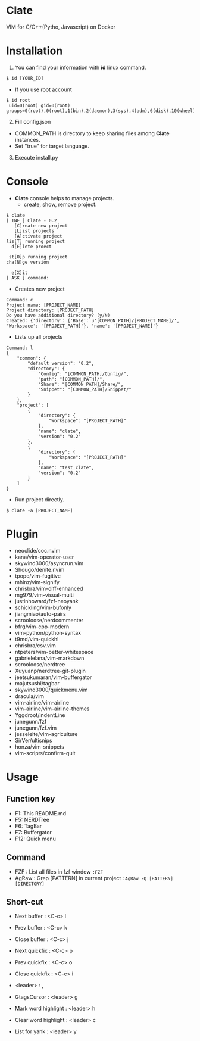 # Clate
VIM for C/C++(Pytho, Javascript) on Docker

# Installation
1. You can find your information with **id** linux command.
```
$ id [YOUR_ID]
```
  - If you use root account
```
$ id root
 uid=0(root) gid=0(root) groups=0(root),0(root),1(bin),2(daemon),3(sys),4(adm),6(disk),10(wheel),11(floppy),20(dialout),26(tape),27(video)
```
2. Fill config.json
  - COMMON_PATH is directory to keep sharing files among **Clate** instances.
  - Set "true" for target language.
3. Execute install.py

# Console
* **Clate** console helps to manage projects.
  - create, show, remove project.
```
$ clate
[ INF ] Clate - 0.2
   [C]reate new project
   [L]ist projects
   [A]ctivate project
lis[T] running project
  d[E]lete proect

 st[O]p running project
cha[N]ge version

  e[X]it
[ ASK ] command:
```
* Creates new project
```
Command: c
Project name: [PROJECT_NAME]
Project directory: [PROJECT_PATH]
Do you have additional directory? (y/N)
Created: {'directory': {'Base': u'[COMMON_PATH]/[PROJECT_NAME]/', 'Workspace': '[PROJECT_PATH]'}, 'name': '[PROJECT_NAME]'}
```
* Lists up all projects
```
Command: l
{
    "common": {
        "default_version": "0.2",
        "directory": {
            "Config": "[COMMON_PATH]/Config/",
            "path": "[COMMON_PATH]/",
            "Share": "[COMMON_PATH]/Share/",
            "Snippet": "[COMMON_PATH]/Snippet/"
        }
    },
    "project": [
        {
            "directory": {
                "Workspace": "[PROJECT_PATH]"
            },
            "name": "clate",
            "version": "0.2"
        },
        {
            "directory": {
                "Workspace": "[PROJECT_PATH]"
            },
            "name": "test_clate",
            "version": "0.2"
        }
    ]
}
```
* Run project directly.
```
$ clate -a [PROJECT_NAME]
```

# Plugin
* neoclide/coc.nvim
* kana/vim-operator-user
* skywind3000/asyncrun.vim
* Shougo/denite.nvim
* tpope/vim-fugitive
* mhinz/vim-signify
* chrisbra/vim-diff-enhanced
* mg979/vim-visual-multi
* justinhoward/fzf-neoyank
* schickling/vim-bufonly
* jiangmiao/auto-pairs
* scrooloose/nerdcommenter
* bfrg/vim-cpp-modern
* vim-python/python-syntax
* t9md/vim-quickhl
* chrisbra/csv.vim
* ntpeters/vim-better-whitespace
* gabrielelana/vim-markdown
* scrooloose/nerdtree
* Xuyuanp/nerdtree-git-plugin
* jeetsukumaran/vim-buffergator
* majutsushi/tagbar
* skywind3000/quickmenu.vim
* dracula/vim
* vim-airline/vim-airline
* vim-airline/vim-airline-themes
* Yggdroot/indentLine
* junegunn/fzf
* junegunn/fzf.vim
* jesseleite/vim-agriculture
* SirVer/ultisnips
* honza/vim-snippets
* vim-scripts/confirm-quit

# Usage

## Function key
* F1: This README.md
* F5: NERDTree
* F6: TagBar
* F7: Buffergator
* F12: Quick menu

## Command
* FZF       : List all files in fzf window
```:FZF```
* AgRaw     : Grep [PATTERN] in current project
```:AgRaw -Q [PATTERN] [DIRECTORY]```

## Short-cut
* Next buffer               : &lt;C-c> l
* Prev buffer               : &lt;C-c> k
* Close buffer              : &lt;C-c> j

* Next quickfix             : &lt;C-c> p
* Prev quickfix             : &lt;C-c> o
* Close quickfix            : &lt;C-c> i

* &lt;leader>               : ,
* GtagsCursor               : &lt;leader> g
* Mark word highlight       : &lt;leader> h
* Clear word highlight      : &lt;leader> c
* List for yank             : &lt;leader> y

